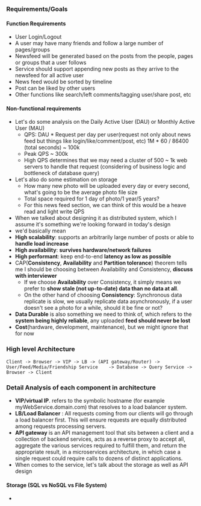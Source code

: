 ### Requirements/Goals
#### Function Requirements
- User Login/Logout
- A user may have many friends and follow a large number of pages/groups
- Newsfeed will be generated based on the posts from the people, pages or groups that a user follows
- Service should support appending new posts as they arrive to the newsfeed for all active user
- News feed would be sorted by timeline
- Post can be liked by other users
- Other functions like search/left comments/tagging user/share post, etc
#### Non-functional requirements
- Let's do some analysis on the Daily Active User (DAU) or Monthly Active User (MAU)
	- QPS: DAU * Request per day per user(request not only about news feed but things like login/like/comment/post, etc) 1M * 60 / 86400 (total seconds) ~ 100k
	- Peak QPS ~ 300k
	- High QPS determines that we may need a cluster of 500 ~ 1k web servers to handle that request (considering of business logic and bottleneck of database query)
- Let's also do some estimation on storage
	- How many new photo will be uploaded every day or every second, what's going to be the average photo file size
	- Total space required for 1 day of photo/1 year/5 years?
	- For this news feed section, we can think of this would be a heave read and light write QPS
- When we talked about designing it as distributed system, which I assume it's something we're looking forward in today's design
- we'd basically mean
- **High scalability**: supports an arbitrarily large number of posts or able to **handle load increase**
- **High availability**: **survives hardware/network failures**
- **High performant**: keep end-to-end **latency as low as possible**
 - CAP(**Consistency**, **Availability** and **Partition tolerance**) theorem tells me I should be choosing between Availability and Consistency, **discuss with interviewer**
	- If we choose **Availability** over Consistency, it simply means we prefer to **show stale (not up-to-date) data than no data at all**.
	- On the other hand of choosing **Consistency**: Synchronous data replicate is slow, we usually replicate data asynchronously, if a user doesn't see a photo for a while, should it be fine or not?
- **Data Durable** is also something we need to think of, which refers to the **system being highly reliable**, any uploaded **feed should never be lost**
- **Cost**(hardware, development, maintenance), but we might ignore that for now
### High level Architecture
```
Client -> Browser -> VIP -> LB -> (API gateway/Router) -> User/Feed/Media/Friendship Service    -> Database -> Query Service -> Browser -> Client
```
### Detail Analysis of each component in architecture
- **VIP/virtual IP**. refers to the symbolic hostname (for example myWebService.domain.com) that resolves to a load balancer system.
- **LB/Load Balancer** : All requests coming from our clients will go through a load balancer first. This will ensure requests are equally distributed among requests processing servers.
- **API gateway** is an API management tool that sits between a client and a collection of backend services, acts as a reverse proxy to accept all, aggregate the various services required to fulfill them, and return the appropriate result, in a microservices architecture, in which case a single request could require calls to dozens of distinct applications.
- When comes to the service, let's talk about the storage as well as API design
#### Storage (SQL vs NoSQL vs File System)
- 
<!--stackedit_data:
eyJoaXN0b3J5IjpbODM1Mjk5MzkyLDE4MDUwMjYzMjQsOTI1NT
cwNDgyLC0yMDQ1OTUxNjc3LC05MDYzMzg1NDAsLTM3ODUxNjYw
OF19
-->